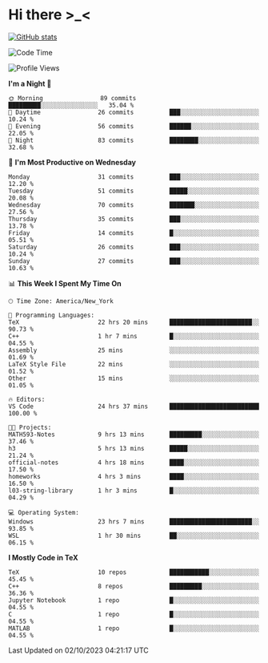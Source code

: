 # Hi there \>_<

[![GitHub stats](https://github-readme-stats.vercel.app/api?username=ARessegetesStery&show_icons=true&theme=transparent)](https://github.com/anuraghazra/github-readme-stats)

<!--START_SECTION:waka-->
![Code Time](http://img.shields.io/badge/Code%20Time-358%20hrs%2029%20mins-blue)

![Profile Views](http://img.shields.io/badge/Profile%20Views-1-blue)

**I'm a Night 🦉** 

```text
🌞 Morning                89 commits          █████████░░░░░░░░░░░░░░░░   35.04 % 
🌆 Daytime                26 commits          ███░░░░░░░░░░░░░░░░░░░░░░   10.24 % 
🌃 Evening                56 commits          ██████░░░░░░░░░░░░░░░░░░░   22.05 % 
🌙 Night                  83 commits          ████████░░░░░░░░░░░░░░░░░   32.68 % 
```
📅 **I'm Most Productive on Wednesday** 

```text
Monday                   31 commits          ███░░░░░░░░░░░░░░░░░░░░░░   12.20 % 
Tuesday                  51 commits          █████░░░░░░░░░░░░░░░░░░░░   20.08 % 
Wednesday                70 commits          ███████░░░░░░░░░░░░░░░░░░   27.56 % 
Thursday                 35 commits          ███░░░░░░░░░░░░░░░░░░░░░░   13.78 % 
Friday                   14 commits          █░░░░░░░░░░░░░░░░░░░░░░░░   05.51 % 
Saturday                 26 commits          ███░░░░░░░░░░░░░░░░░░░░░░   10.24 % 
Sunday                   27 commits          ███░░░░░░░░░░░░░░░░░░░░░░   10.63 % 
```


📊 **This Week I Spent My Time On** 

```text
🕑︎ Time Zone: America/New_York

💬 Programming Languages: 
TeX                      22 hrs 20 mins      ███████████████████████░░   90.73 % 
C++                      1 hr 7 mins         █░░░░░░░░░░░░░░░░░░░░░░░░   04.55 % 
Assembly                 25 mins             ░░░░░░░░░░░░░░░░░░░░░░░░░   01.69 % 
LaTeX Style File         22 mins             ░░░░░░░░░░░░░░░░░░░░░░░░░   01.52 % 
Other                    15 mins             ░░░░░░░░░░░░░░░░░░░░░░░░░   01.05 % 

🔥 Editors: 
VS Code                  24 hrs 37 mins      █████████████████████████   100.00 % 

🐱‍💻 Projects: 
MATH593-Notes            9 hrs 13 mins       █████████░░░░░░░░░░░░░░░░   37.46 % 
h3                       5 hrs 13 mins       █████░░░░░░░░░░░░░░░░░░░░   21.24 % 
official-notes           4 hrs 18 mins       ████░░░░░░░░░░░░░░░░░░░░░   17.50 % 
homeworks                4 hrs 3 mins        ████░░░░░░░░░░░░░░░░░░░░░   16.50 % 
l03-string-library       1 hr 3 mins         █░░░░░░░░░░░░░░░░░░░░░░░░   04.29 % 

💻 Operating System: 
Windows                  23 hrs 7 mins       ███████████████████████░░   93.85 % 
WSL                      1 hr 30 mins        ██░░░░░░░░░░░░░░░░░░░░░░░   06.15 % 
```

**I Mostly Code in TeX** 

```text
TeX                      10 repos            ███████████░░░░░░░░░░░░░░   45.45 % 
C++                      8 repos             █████████░░░░░░░░░░░░░░░░   36.36 % 
Jupyter Notebook         1 repo              █░░░░░░░░░░░░░░░░░░░░░░░░   04.55 % 
C                        1 repo              █░░░░░░░░░░░░░░░░░░░░░░░░   04.55 % 
MATLAB                   1 repo              █░░░░░░░░░░░░░░░░░░░░░░░░   04.55 % 
```




 Last Updated on 02/10/2023 04:21:17 UTC
<!--END_SECTION:waka-->

